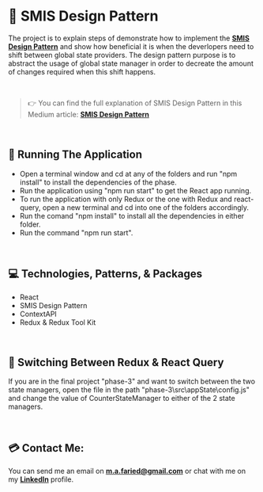 # 📐 SMIS Design Pattern

The project is to explain steps of demonstrate how to implement the **[SMIS Design Pattern](https://medium.com/@m.a.faried/smis-design-pattern-d725a7ad814c)** and show how beneficial it is when the deverlopers need to shift between global state providers. The design pattern purpose is to abstract the usage of global state manager in order to decreate the amount of changes required when this shift happens.

<br>

> 👉 You can find the full explanation of SMIS Design Pattern in this Medium article: **[SMIS Design Pattern](https://medium.com/@m.a.faried/smis-design-pattern-d725a7ad814c)**

<br>

## 🚀 Running The Application
* Open a terminal window and cd at any of the folders and run "npm install" to install the dependencies of the phase.
* Run the application using "npm run start" to get the React app running.
* To run the application with only Redux or the one with Redux and react-query, open a new terminal and cd into one of the folders accordingly.
* Run the comand "npm install" to install all the dependencies in either folder.
* Run the command "npm run start".

<br>

## 💻 Technologies, Patterns, & Packages
* React
* SMIS Design Pattern
* ContextAPI
* Redux & Redux Tool Kit

<br>

## 🔬 Switching Between Redux & React Query

If you are in the final project "phase-3" and want to switch between the two state managers, open the file in the path "phase-3\src\appState\config.js" and change the value of CounterStateManager to either of the 2 state managers.

<br>

## 💳 Contact Me:
You can send me an email on **m.a.faried@gmail.com** or chat with me on my **[LinkedIn](https://www.linkedin.com/in/mo-faried-0258a445/)** profile.